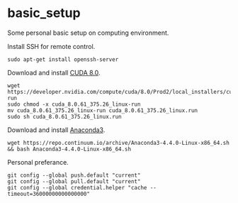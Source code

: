 # basic_setup
Some personal basic setup on computing environment.

Install SSH for remote control.
```
sudo apt-get install openssh-server
```

Download and install [CUDA 8.0](https://developer.nvidia.com/cuda-downloads).
```
wget https://developer.nvidia.com/compute/cuda/8.0/Prod2/local_installers/cuda_8.0.61_375.26_linux-run
sudo chmod -x cuda_8.0.61_375.26_linux-run
mv cuda_8.0.61_375.26_linux-run cuda_8.0.61_375.26_linux.run
sudo sh cuda_8.0.61_375.26_linux.run
```

Download and install [Anaconda3](https://www.anaconda.com/download/).
```
wget https://repo.continuum.io/archive/Anaconda3-4.4.0-Linux-x86_64.sh && bash Anaconda3-4.4.0-Linux-x86_64.sh
```

Personal preferance.
```
git config --global push.default "current"
git config --global pull.default "current" 
git config --global credential.helper "cache --timeout=36000000000000000"
```
